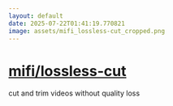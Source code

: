 ```yaml
---
layout: default
date: 2025-07-22T01:41:19.770821
image: assets/mifi_lossless-cut_cropped.png
---
```


# [mifi/lossless-cut](https://github.com/mifi/lossless-cut)

cut and trim videos without quality loss
